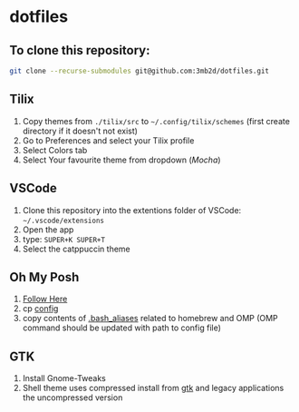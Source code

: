 # dotfiles

## To clone this repository:

```bash
git clone --recurse-submodules git@github.com:3mb2d/dotfiles.git
```

## Tilix
1. Copy themes from `./tilix/src` to `~/.config/tilix/schemes` (first create directory if it doesn't not exist)
2. Go to Preferences and select your Tilix profile
3. Select Colors tab
4. Select Your favourite theme from dropdown (_Mocha_)

## VSCode

1. Clone this repository into the extentions folder of VSCode:
`~/.vscode/extensions`
2. Open the app
3. type: `SUPER+K SUPER+T`
4. Select the catppuccin theme

## Oh My Posh

1. [Follow Here](https://ohmyposh.dev/docs/installation/linux)
2. cp [config](.OMP/clean-detailed.omp.json)
3. copy contents of [.bash_aliases](.bash_aliases) related to homebrew and OMP (OMP command should be updated with path to config file)

## GTK
1. Install Gnome-Tweaks
2. Shell theme uses compressed install from [gtk](https://github.com/catppuccin/wallpapers/) and legacy applications the uncompressed version
